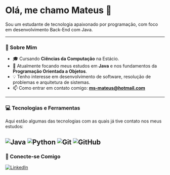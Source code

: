 # Olá, me chamo Mateus 👋

Sou um estudante de tecnologia apaixonado por programação, com foco em desenvolvimento Back-End com Java.

---

### 🚀 Sobre Mim
- 🎓 Cursando **Ciências da Computação** na Estácio.
- 🌱 Atualmente focando meus estudos em **Java** e nos fundamentos da **Programação Orientada a Objetos**.
- 💡 Tenho interesse em desenvolvimento de software, resolução de problemas e arquitetura de sistemas.
- 📫 Como entrar em contato comigo: **ms-mateus@hotmail.com**

---

### 💻 Tecnologias e Ferramentas

Aqui estão algumas das tecnologias com as quais já tive contato nos meus estudos:

![Java](https://img.shields.io/badge/Java-ED8B00?style=for-the-badge&logo=openjdk&logoColor=white)
![Python](https://img.shields.io/badge/Python-3776AB?style=for-the-badge&logo=python&logoColor=white)
![Git](https://img.shields.io/badge/GIT-E44C30?style=for-the-badge&logo=git&logoColor=white)
![GitHub](https://img.shields.io/badge/GitHub-100000?style=for-the-badge&logo=github&logoColor=white)
---

### 🔗 Conecte-se Comigo

[![LinkedIn](https://img.shields.io/badge/LinkedIn-0077B5?style=for-the-badge&logo=linkedin&logoColor=white)](https://www.linkedin.com/in/mateus-souza-40437b1a7/)
